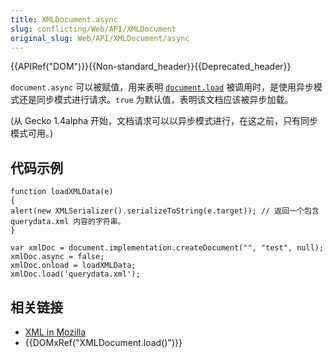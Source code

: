 ```yaml
---
title: XMLDocument.async
slug: conflicting/Web/API/XMLDocument
original_slug: Web/API/XMLDocument/async
---
```


{{APIRef("DOM")}}{{Non-standard_header}}{{Deprecated_header}}

`document.async` 可以被赋值，用来表明 [`document.load`](/zh-cn/DOM/document.load) 被调用时，是使用异步模式还是同步模式进行请求。`true` 为默认值，表明该文档应该被异步加载。

(从 Gecko 1.4alpha 开始，文档请求可以以异步模式进行，在这之前，只有同步模式可用。)

## 代码示例

```plain
function loadXMLData(e)
{
alert(new XMLSerializer().serializeToString(e.target)); // 返回一个包含 querydata.xml 内容的字符串。
}

var xmlDoc = document.implementation.createDocument("", "test", null);
xmlDoc.async = false;
xmlDoc.onload = loadXMLData;
xmlDoc.load('querydata.xml');
```

## 相关链接

- [XML in Mozilla](/zh-cn/XML_in_Mozilla)
- {{DOMxRef("XMLDocument.load()")}}
